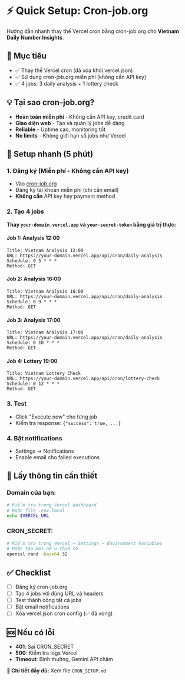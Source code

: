 # ⚡ Quick Setup: Cron-job.org

Hướng dẫn nhanh thay thế Vercel cron bằng cron-job.org cho **Vietnam Daily Number Insights**.

## 🎯 Mục tiêu
- ✅ Thay thế Vercel cron (đã xóa khỏi vercel.json)
- ✅ Sử dụng cron-job.org miễn phí (không cần API key)
- ✅ 4 jobs: 3 daily analysis + 1 lottery check

## 💡 Tại sao cron-job.org?
- **Hoàn toàn miễn phí** - Không cần API key, credit card
- **Giao diện web** - Tạo và quản lý jobs dễ dàng
- **Reliable** - Uptime cao, monitoring tốt
- **No limits** - Không giới hạn số jobs như Vercel

## 🚀 Setup nhanh (5 phút)

### 1. Đăng ký (Miễn phí - Không cần API key)
- Vào [cron-job.org](https://cron-job.org)
- Đăng ký tài khoản miễn phí (chỉ cần email)
- **Không cần** API key hay payment method

### 2. Tạo 4 jobs

**Thay `your-domain.vercel.app` và `your-secret-token` bằng giá trị thực:**

#### Job 1: Analysis 12:00
```
Title: Vietnam Analysis 12:00
URL: https://your-domain.vercel.app/api/cron/daily-analysis
Schedule: 0 5 * * *
Method: GET
```

#### Job 2: Analysis 16:00
```
Title: Vietnam Analysis 16:00
URL: https://your-domain.vercel.app/api/cron/daily-analysis
Schedule: 0 9 * * *
Method: GET
```

#### Job 3: Analysis 17:00
```
Title: Vietnam Analysis 17:00
URL: https://your-domain.vercel.app/api/cron/daily-analysis
Schedule: 0 10 * * *
Method: GET
```

#### Job 4: Lottery 19:00
```
Title: Vietnam Lottery Check
URL: https://your-domain.vercel.app/api/cron/lottery-check
Schedule: 0 12 * * *
Method: GET
```

### 3. Test
- Click "Execute now" cho từng job
- Kiểm tra response: `{"success": true, ...}`

### 4. Bật notifications
- Settings → Notifications
- Enable email cho failed executions

## 🔑 Lấy thông tin cần thiết

### Domain của bạn:
```bash
# Kiểm tra trong Vercel dashboard
# Hoặc file .env.local
echo $VERCEL_URL
```

### CRON_SECRET:
```bash
# Kiểm tra trong Vercel → Settings → Environment Variables
# Hoặc tạo mới nếu chưa có
openssl rand -base64 32
```

## ✅ Checklist
- [ ] Đăng ký cron-job.org
- [ ] Tạo 4 jobs với đúng URL và headers
- [ ] Test thành công tất cả jobs
- [ ] Bật email notifications
- [ ] Xóa vercel.json cron config (✅ đã xong)

## 🆘 Nếu có lỗi
- **401**: Sai CRON_SECRET
- **500**: Kiểm tra logs Vercel
- **Timeout**: Bình thường, Gemini API chậm

**📖 Chi tiết đầy đủ:** Xem file `CRON_SETUP.md`
